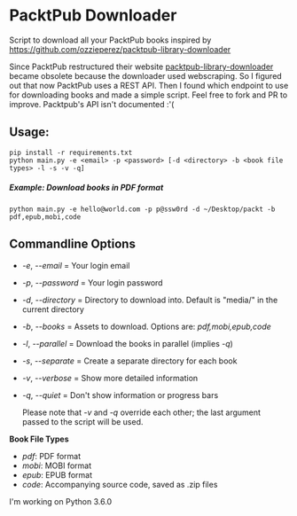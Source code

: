 # PacktPub Downloader

Script to download all your PacktPub books inspired by https://github.com/ozzieperez/packtpub-library-downloader

Since PacktPub restructured their website [packtpub-library-downloader](https://github.com/ozzieperez/packtpub-library-downloader) became obsolete because the downloader used webscraping. So I figured out that now PacktPub uses a REST API. Then I found which endpoint to use for downloading books and made a simple script. Feel free to fork and PR to improve. Packtpub's API isn't documented :'(

## Usage:
    pip install -r requirements.txt
	python main.py -e <email> -p <password> [-d <directory> -b <book file types> -l -s -v -q]

##### Example: Download books in PDF format
	python main.py -e hello@world.com -p p@ssw0rd -d ~/Desktop/packt -b pdf,epub,mobi,code

## Commandline Options
- *-e*, *--email* = Your login email
- *-p*, *--password* = Your login password
- *-d*, *--directory* = Directory to download into. Default is "media/" in the current directory
- *-b*, *--books* = Assets to download. Options are: *pdf,mobi,epub,code*
- *-l*, *--parallel* = Download the books in parallel (implies *-q*)
- *-s*, *--separate* = Create a separate directory for each book
- *-v*, *--verbose* = Show more detailed information
- *-q*, *--quiet* = Don't show information or progress bars

    Please note that *-v* and *-q* override each other; the last argument passed to the script will be used. 

**Book File Types**

- *pdf*: PDF format
- *mobi*: MOBI format
- *epub*: EPUB format
- *code*: Accompanying source code, saved as .zip files

I'm working on Python 3.6.0 
